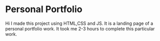 # Personal Portfolio



Hi I made this project using HTML,CSS and JS. It is a landing page of a personal portfolio work.
It took me 2-3 hours to complete this particular work.

  
